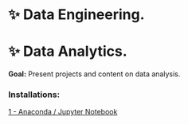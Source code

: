 
# ✨ Data Engineering.

# ✨ Data Analytics.

<b>Goal:</b> Present projects and content on data analysis.

<h3 align="left">Installations:</h3>

<div> 
<p><a href="https://github.com/JosiTubaroski/Analise_de_Dados/blob/main/Instalacoes/1.%20Instalando%20o%20Jupyter%20-%20Pacote%20Anaconda%20para%20Programa%C3%A7%C3%A3o%20em%20Python.ipynb">1 - Anaconda / Jupyter Notebook </a></p>
</div> 
